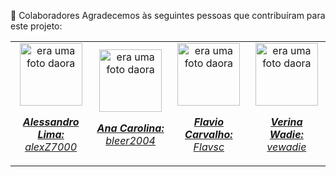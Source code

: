 🤝 Colaboradores
Agradecemos às seguintes pessoas que contribuíram para este projeto:

<table>
  <tr>
    <td align="center">
      <a href="#">
        <img src="https://avatars.githubusercontent.com/u/78627928?v=4" width="100px;" alt="era uma foto daora"/><br>
        <sub>
          <p><b><i>Alessandro Lima:</i></b> <a href="https://github.com/alexZ7000"><i>alexZ7000</i></a></p>
        </sub>
      </a>
    </td>
    <td align="center">
      <a href="#">
        <img src="https://avatars.githubusercontent.com/u/125562229?v=4" width="100px;" alt="era uma foto daora"/><br>
        <sub>
          <p><b><i>Ana Carolina:</i></b> <a href="https://github.com/bleer2004"><i>bleer2004</i></a></p>
        </sub>
      </a>
    </td>
    <td align="center">
      <a href="#">
        <img src="https://avatars.githubusercontent.com/u/124106382?v=4" width="100px;" alt="era uma foto daora"/><br>
        <sub>
          <p><b><i>Flavio Carvalho:</i></b> <a href="https://github.com/Flavsc"><i>Flavsc</i></a></p>
        </sub>
      </a>
    </td>
    <td align="center">
      <a href="#">
        <img src="https://avatars.githubusercontent.com/u/133230074?v=4" width="100px;" alt="era uma foto daora"/><br>
        <sub>
          <p><b><i>Verina Wadie:</i></b> <a href="https://github.com/vewadie"><i>vewadie</i></a></p>
        </sub>
      </a>
    </td>
  </tr>
</table>

